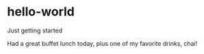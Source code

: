 # hello-world
Just getting started

Had a great buffet lunch today, plus one of my favorite drinks, chai!
